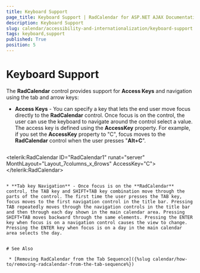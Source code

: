 ```yaml
---
title: Keyboard Support
page_title: Keyboard Support | RadCalendar for ASP.NET AJAX Documentation
description: Keyboard Support
slug: calendar/accessibility-and-internationalization/keyboard-support
tags: keyboard,support
published: True
position: 5
---
```


# Keyboard Support


The **RadCalendar** control provides support for **Access Keys** and navigation using the tab and arrow keys:

* **Access Keys** - You can specify a key that lets the end user move focus directly to the **RadCalendar** control. Once focus is on the control, the user can use the keyboard to navigate around the control select a value. The access key is defined using the **AccessKey** property. For example, if you set the **AccessKey** property to "C", focus moves to the **RadCalendar** control when the user presses "**Alt+C**".

    ````ASPNET
<telerik:RadCalendar ID="RadCalendar1" runat="server" MonthLayout="Layout_7columns_x_6rows" AccessKey="C">       
</telerik:RadCalendar>
````

* **Tab key Navigation** - Once focus is on the **RadCalendar** control, the TAB key and SHIFT+TAB key combination move through the parts of the control. The first time the user presses the TAB key, focus moves to the first navigation control in the title bar. Pressing TAB repeatedly moves through the navigation controls in the title bar and then through each day shown in the main calendar area. Pressing SHIFT+TAB moves backward through the same elements. Pressing the ENTER key when focus is on a navigation control causes the view to change. Pressing the ENTER key when focus is on a day in the main calendar area selects the day.


# See Also

 * [Removing RadCalendar from the Tab Sequence]({%slug calendar/how-to/removing-radcalendar-from-the-tab-sequence%})
